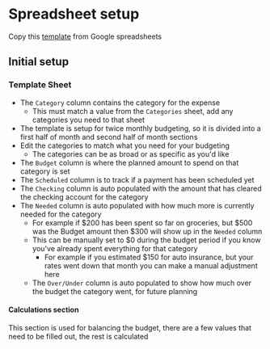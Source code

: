 # Spreadsheet setup

Copy this [template][google-sheet-template] from Google spreadsheets

## Initial setup

### Template Sheet
- The `Category` column contains the category for the expense
  - This must match a value from the `Categories` sheet, add any categories you need to that sheet
- The template is setup for twice monthly budgeting, so it is divided into a first half of month and second half of 
month sections
- Edit the categories to match what you need for your budgeting
  - The categories can be as broad or as specific as you'd like
- The `Budget` column is where the planned amount to spend on that category is set
- The `Scheduled` column is to track if a payment has been scheduled yet
- The `Checking` column is auto populated with the amount that has cleared the checking account for the category
- The `Needed` column is auto populated with how much more is currently needed for the category
  - For example if $200 has been spent so far on groceries, but $500 was the Budget amount then $300 will show up in the `Needed` column
  - This can be manually set to $0 during the budget period if you know you've already spent everything for that category
    - For example if you estimated $150 for auto insurance, but your rates went down that month you can make a manual adjustment here
  - The `Over/Under` column is auto populated to show how much over the budget the category went, for future planning

#### Calculations section
This section is used for balancing the budget, there are a few values that need to be filled out, the rest is calculated


#### Input values
- `Start Date` - the start date for the budget period
- `End Date` - the end date for the budget period
- `Starting` - the amount of dollars you start the budget period with, probably your paycheck amount
- `Account balance` - the current balance of the checking account

#### Calculated values
- `Budgeted` - the total value of all of the budgeted categories for the budget period
- `Planned Diff` - the difference between the starting amount and the budgeted amount
  - If this is a positive number, then that is money you could put in savings or pay extra on debts
  - If this is a negative number, then you are over budget, you need to cut back on spending to get it to balance
- `Actual Spent` - the total amount spent (the sum of the `Checking` column)
- `Needed now` - the amount of money needed now for the budget
- `Difference` - the difference between the `Account balance` and the `Needed now` amount
  - If this is negative, then you are projected to go over budget, adjust what you can in budgeting for categories
  - If this is positive, then you are under budget

#### Category Balancing
These are all calculated values, it is the sum of everything spent in the budget period compared to the sum 
of all of the categories in the budget period.
- If the `Should be 0` value is not zero that means you are missing a category or have uncategorized transactions
- Check that you have all of the categories in your `Category` column that appear in the `Transactions_AFCU_XXXX` sheet
  - A duplicate category value in the `Category` column can also affect this


### Transactions_AFCU_XXXX Sheet
This sheet is where you will copy transactions from the extension. You can rename it, the `XXXX` is intended to be the last
four digits of your account for readability.
- The extension puts the transactions in a tab separated value format, so that they will paste directly into the columns
- Column D is for setting the category that the transaction belongs to 
- Column E is if you want to manually split a transaction into more than one category
  - You would copy the transaction line and paste for as many lines as needed to match the number of categories
  - Mark it as a split transaction so that it makes sense if  you review it later
- Column F is for optional notes about the transaction

## Monthly setup

- Copy the `Template` sheet and rename the copy to match the month (e.g. January)
- Make any adjustments to the categories in the `Category` column
- Update the `Start Date`, `End Date` and `Starting` inputs

## Budgeting instructions

- Sign into [AFCU][afcu-sign-in]
- Open the transactions for the checking account
- Copy the balance for the account into the `Account balance` cell in the spreadsheet
- Go to the `Transactions_AFCU_XXXX` sheet and determine how many


[google-sheet-template]: https://docs.google.com/spreadsheets/d/1_U6l67RL_8QgysgdPo5TCILUEtk0YAcFW0EMWPVUm4A/edit?gid=1006411934#gid=1006411934
[afcu-sign-in]: https:///www.americafirst.com